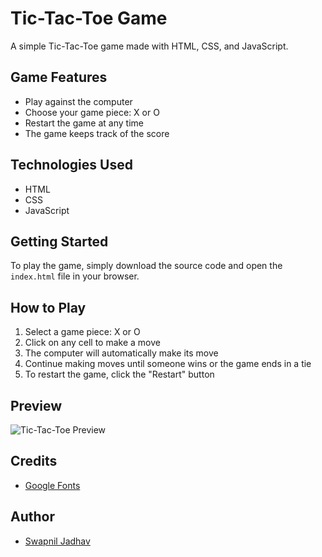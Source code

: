 # Tic-Tac-Toe Game

A simple Tic-Tac-Toe game made with HTML, CSS, and JavaScript.

## Game Features

- Play against the computer
- Choose your game piece: X or O
- Restart the game at any time
- The game keeps track of the score

## Technologies Used

- HTML
- CSS
- JavaScript

## Getting Started

To play the game, simply download the source code and open the `index.html` file in your browser.

## How to Play

1. Select a game piece: X or O
2. Click on any cell to make a move
3. The computer will automatically make its move
4. Continue making moves until someone wins or the game ends in a tie
5. To restart the game, click the "Restart" button

## Preview

![Tic-Tac-Toe Preview](/img/preview.png)

## Credits

- [Google Fonts](https://fonts.google.com/)

## Author

- [Swapnil Jadhav](https://github.com/Swapnil-2503)

